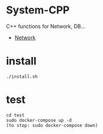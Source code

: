 # System-CPP
C++ functions for Network, DB...
 - [Network](Network/)

# install
```
./install.sh
```

# test
```
cd test
sudo docker-compose up -d
(to stop: sudo docker-compose down)
```
